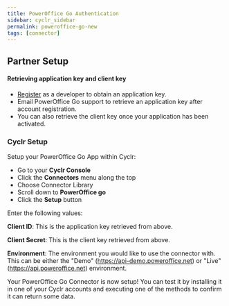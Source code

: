 ```yaml
---
title: PowerOffice Go Authentication
sidebar: cyclr_sidebar
permalink: poweroffice-go-new
tags: [connector]
---
```


## Partner Setup

#### Retrieving application key and client key
* [Register](https://api.poweroffice.net/Web/docs/index.html#/Common/Registration.md) as a developer to obtain an application key.
* Email PowerOffice Go support to retrieve an application key after account registration.
* You can also retrieve the client key once your application has been activated.

### Cyclr Setup

Setup your PowerOffice Go App within Cyclr:

*   Go to your **Cyclr Console**
*   Click the **Connectors** menu along the top
*   Choose Connector Library
*   Scroll down to **PowerOffice go**
*   Click the **Setup** button

Enter the following values:

**Client ID**: This is the application key retrieved from above.

**Client Secret**: This is the client key retrieved from above.

**Environment**: The environment you would like to use the connector with. This can be either the "Demo" (https://api-demo.poweroffice.net) or "Live" (https://api.poweroffice.net) environment.

Your PowerOffice Go Connector is now setup! You can test it by installing it in one of your Cyclr accounts and executing one of the methods to confirm it can return some data.
